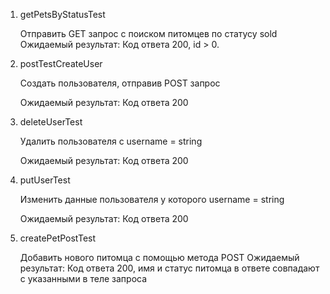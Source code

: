 1. getPetsByStatusTest

    Отправить GET запрос с поиском питомцев по статусу sold
    Ожидаемый результат: Код ответа 200, id > 0.

2. postTestCreateUser

    Создать пользователя, отправив POST запрос 
    
    Ожидаемый результат: Код ответа 200

3. deleteUserTest

   Удалить пользователя с username = string

   Ожидаемый результат: Код ответа 200

4. putUserTest

   Изменить данные пользователя у которого username = string

   Ожидаемый результат: Код ответа 200
5. createPetPostTest

   Добавить нового питомца с помощью метода POST
   Ожидаемый результат: Код ответа 200, имя и статус питомца в ответе совпадают с указанными в теле запроса